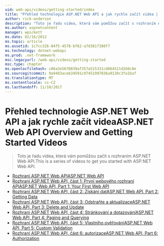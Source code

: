 ```yaml
---
uid: web-api/videos/getting-started/index
title: "Přehled technologie ASP.NET Web API a jak rychle začít videa | Microsoft Docs"
author: rick-anderson
description: "Toto je řadu videa, která vám pomůžou začít s rozhraním ASP.NET Web API."
ms.author: aspnetcontent
manager: wpickett
ms.date: 02/16/2012
ms.topic: article
ms.assetid: 1c7cc326-04f5-4578-bf62-a7d381f380f7
ms.technology: dotnet-webapi
ms.prod: .net-framework
msc.legacyurl: /web-api/videos/getting-started
msc.type: chapter
ms.openlocfilehash: c06a3e5670839af357a515331cd864521d260c0e
ms.sourcegitcommit: 9a9483aceb34591c97451997036a9120c3fe2baf
ms.translationtype: MT
ms.contentlocale: cs-CZ
ms.lasthandoff: 11/10/2017
---
```

<a name="aspnet-web-api-overview-and-getting-started-videos"></a><span data-ttu-id="33626-103">Přehled technologie ASP.NET Web API a jak rychle začít videa</span><span class="sxs-lookup"><span data-stu-id="33626-103">ASP.NET Web API Overview and Getting Started Videos</span></span>
====================
> <span data-ttu-id="33626-104">Toto je řadu videa, která vám pomůžou začít s rozhraním ASP.NET Web API.</span><span class="sxs-lookup"><span data-stu-id="33626-104">This is a series of videos to get you started with ASP.NET Web API.</span></span>


- [<span data-ttu-id="33626-105">Rozhraní ASP.NET Web API</span><span class="sxs-lookup"><span data-stu-id="33626-105">ASP.NET Web API</span></span>](aspnet-web-api.md)
- [<span data-ttu-id="33626-106">Rozhraní ASP.NET Web API, část 1: První webového rozhraní API</span><span class="sxs-lookup"><span data-stu-id="33626-106">ASP.NET Web API, Part 1: Your First Web API</span></span>](your-first-web-api.md)
- [<span data-ttu-id="33626-107">Rozhraní ASP.NET Web API, část 2: Získání dat</span><span class="sxs-lookup"><span data-stu-id="33626-107">ASP.NET Web API, Part 2: Getting Data</span></span>](getting-data.md)
- [<span data-ttu-id="33626-108">Rozhraní ASP.NET Web API, část 3: Odstraňte a aktualizace</span><span class="sxs-lookup"><span data-stu-id="33626-108">ASP.NET Web API, Part 3: Delete and Update</span></span>](delete-and-update.md)
- [<span data-ttu-id="33626-109">Rozhraní ASP.NET Web API, část 4: Stránkování a dotazování</span><span class="sxs-lookup"><span data-stu-id="33626-109">ASP.NET Web API, Part 4: Paging and Querying</span></span>](paging-and-querying.md)
- [<span data-ttu-id="33626-110">Rozhraní ASP.NET Web API, část 5: Vlastního ověřování</span><span class="sxs-lookup"><span data-stu-id="33626-110">ASP.NET Web API, Part 5: Custom Validation</span></span>](custom-validation.md)
- [<span data-ttu-id="33626-111">Rozhraní ASP.NET Web API, část 6: autorizace</span><span class="sxs-lookup"><span data-stu-id="33626-111">ASP.NET Web API, Part 6: Authorization</span></span>](authorization.md)
